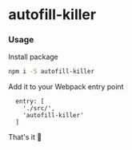 # autofill-killer

### Usage

Install package

```bash
npm i -S autofill-killer
```

Add it to your Webpack entry point

```
  entry: [
    './src/',
    'autofill-killer'
  ]
```

That's it 🖖
